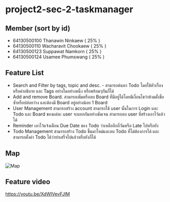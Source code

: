 # project2-sec-2-taskmanager

## Member (sort by id)

- 64130500100 Thanawin Ninkaew ( 25% )
- 64130500110 Wacharavit Chookaew ( 25% )
- 64130500123 Suppawat Namkorn ( 25% )
- 64130500124 Usamee Phumswang ( 25% )

## Feature List

- Search and Filter by tags, topic and desc.
      - สามารถค้นหา Todo โดยใช้หัวเรื่องหรือคำอธิบาย และ Tags อย่างใดอย่างหนึ่ง หรือพร้อมๆกันก็ได้ 
- Add and remove Board.
	      สามารถเพิ่มหรือลบ Board ที่มีอยู่ได้โดยมีเงื่อนไขว่าห้ามตั้งชื่อซ้ำหรือปล่อยว่าง และต้องมี Board อยู่อย่างน้อย 1 Board
- User Management
        สามารถสร้าง account สามารถใช้ user นั้นในการ Login และ Todo และ Board ของแต่ละ user จะแยกกันอย่างชัดเจน สามารถลบ user ที่สร้างเอาไว้แล้วได้
- Reminder 
        เอาไว้แจ้งเตือน Due Date ของ Todo ว่าเหลืออีกกี่วันหรือ Late ไปหรือยัง
- Todo Management 
	      สามารถสร้าง Todo ขึ้นมาใหม่และลบ Todo ที่ไม่ต้องการได้ และสามารถตั้งค่า Todo ได้ว่าทำเสร็จไปแล้วหรือยังก็ได้

## Map
![Map](https://user-images.githubusercontent.com/88129589/229343177-a82b4e44-ecfa-443d-b5c2-17de65baa9c2.JPG)

## Feature video

https://youtu.be/XdWlVevFJlM